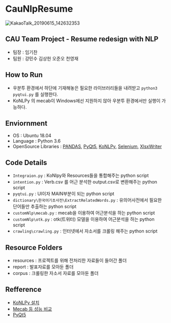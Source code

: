 # CauNlpResume
![KakaoTalk_20190615_142632353](https://user-images.githubusercontent.com/33143346/59547425-c165cd80-8f79-11e9-9209-6347f1b1110c.png)

## CAU Team Project - Resume redesign with NLP
* 팀장 : 임기찬
* 팀원 : 강민수 김상헌 오준오 천영재

## How to Run
* 우분투 환경에서 하단에 기재해놓은 필요한 라이브러리들을 내려받고 `python3 pyqtui.py` 를 실행한다.
* KoNLPy 의 mecab이 Windows에선 지원하지 않아 우분투 환경에서만 실행이 가능하다.

## Enviornment
* OS : Ubuntu 18.04
* Language : Python 3.6
* OpenSource Libraries : [PANDAS](https://github.com/pandas-dev/pandas), [PyQt5](https://github.com/pyqt/python-qt5), [KoNLPy](https://github.com/konlpy/konlpy), [Selenium](https://github.com/SeleniumHQ/selenium), [XlsxWriter](https://github.com/jmcnamara/XlsxWriter)

## Code Details
* `Integraion.py` : KoNlpy와 Resources들을 통합해주는 python script
* `intention.py`  : Verb.csv 를 어근 분석한 output.csv로 변환해주는 python script
* `pyqtui.py`     : UI이자 MAIN부분이 되는 python script
* `dictionary\한국어기초사전\ExtractRelatedWords.py` : 유의어사전에서 필요한 단어들만 추출하는 python script
* `customNlp\mecab.py` : mecab을 이용하여 어근분석을 하는 python script
* `customNlp\otk.py` : otk(트위터) 모델을 이용하여 어근분석을 하는 python script
* `crawling\crawling.py` : 인터넷에서 자소서를 크롤링 해주는 python script

## Resource Folders
* resources : 프로젝트를 위해 전처리한 자료들이 들어간 폴더
* report : 발표자료를 모아둔 폴더
* corpus : 크롤링한 자소서 자료를 모아둔 폴더

## Refference
* [KoNLPy 설치](https://yuddomack.tistory.com/entry/%EC%B2%98%EC%9D%8C%EB%B6%80%ED%84%B0-%EC%8B%9C%EC%9E%91%ED%95%98%EB%8A%94-EC2-konlpy-mecab-%EC%84%A4%EC%B9%98%ED%95%98%EA%B8%B0ubuntu)
* [Mecab 등 성능 비교](https://iostream.tistory.com/144)
* [PyQt5](https://shaun289.github.io/blog/2018/08/13/pyqt_on_wsl.html)
